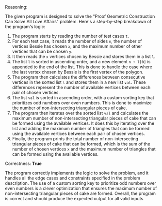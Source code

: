 Reasoning:

The given program is designed to solve the "Proof Geometric Construction Can Solve All Love Affairs" problem. Here's a step-by-step breakdown of the program's logic:

1. The program starts by reading the number of test cases `t`.
2. For each test case, it reads the number of sides `n`, the number of vertices Bessie has chosen `x`, and the maximum number of other vertices that can be chosen `y`.
3. It then reads the `x` vertices chosen by Bessie and stores them in a list `l`.
4. The list `l` is sorted in ascending order, and a new element `n + l[0]` is appended to the end of the list. This is done to handle the case where the last vertex chosen by Bessie is the first vertex of the polygon.
5. The program then calculates the differences between consecutive vertices in the sorted list `l` and stores them in a new list `val`. These differences represent the number of available vertices between each pair of chosen vertices.
6. The list `val` is sorted in ascending order, with a custom sorting key that prioritizes odd numbers over even numbers. This is done to maximize the number of non-intersecting triangular pieces of cake.
7. The program then iterates over the sorted list `val` and calculates the maximum number of non-intersecting triangular pieces of cake that can be formed using the available vertices. It does this by iterating over the list and adding the maximum number of triangles that can be formed using the available vertices between each pair of chosen vertices.
8. Finally, the program prints the total number of non-intersecting triangular pieces of cake that can be formed, which is the sum of the number of chosen vertices `x` and the maximum number of triangles that can be formed using the available vertices.

Correctness: **True**

The program correctly implements the logic to solve the problem, and it handles all the edge cases and constraints specified in the problem description. The use of a custom sorting key to prioritize odd numbers over even numbers is a clever optimization that ensures the maximum number of non-intersecting triangular pieces of cake are formed. Overall, the program is correct and should produce the expected output for all valid inputs.